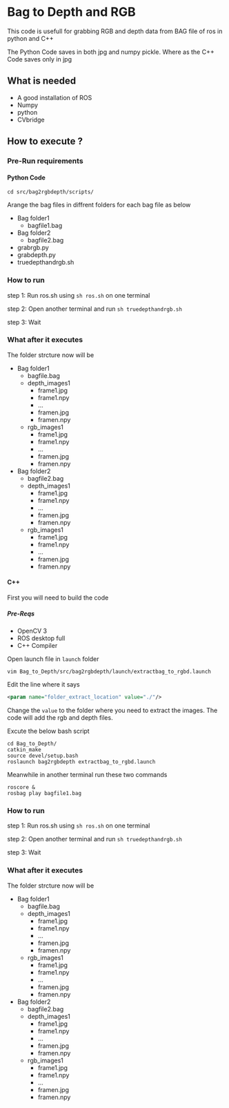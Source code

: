 # Bag to Depth and RGB
This code is usefull for grabbing RGB and depth data from BAG file of ros in python and C++

The Python Code saves in both jpg and numpy pickle. Where as the C++ Code saves only in jpg

## What is needed
- A good installation of ROS
- Numpy 
- python 
- CVbridge

## How to execute ?
### Pre-Run requirements
#### Python Code
``` shell
cd src/bag2rgbdepth/scripts/
```
Arange the bag files in diffrent folders for each bag file as below
- Bag folder1
   - bagfile1.bag
- Bag folder2
   - bagfile2.bag
- grabrgb.py
- grabdepth.py
- truedepthandrgb.sh
### How to run
step 1: Run ros.sh using ``` sh ros.sh ``` on one terminal

step 2: Open another terminal and run ``` sh truedepthandrgb.sh ```

step 3: Wait

### What after it executes
The folder strcture now will be 
- Bag folder1
  - bagfile.bag
  - depth_images1
    - frame1.jpg
    - frame1.npy
    - ...
    - framen.jpg
    - framen.npy
  - rgb_images1
    - frame1.jpg
    - frame1.npy
    - ...
    - framen.jpg
    - framen.npy
- Bag folder2
  - bagfile2.bag
  - depth_images1
    - frame1.jpg
    - frame1.npy
    - ...
    - framen.jpg
    - framen.npy
  - rgb_images1
    - frame1.jpg
    - frame1.npy
    - ...
    - framen.jpg
    - framen.npy

#### C++
First you will need to build the code

##### Pre-Reqs
* OpenCV 3
* ROS desktop full
* C++ Compiler

Open launch file in `launch` folder
``` shell
vim Bag_to_Depth/src/bag2rgbdepth/launch/extractbag_to_rgbd.launch
```

Edit the line where it says

``` xml
<param name="folder_extract_location" value="./"/>
```

Change the `value` to the folder where you need to extract the images. The code will add the rgb and depth files.


Excute the below bash script 
``` shell
cd Bag_to_Depth/
catkin_make
source devel/setup.bash
roslaunch bag2rgbdepth extractbag_to_rgbd.launch
```

Meanwhile in another terminal run these two commands
``` shell
roscore &
rosbag play bagfile1.bag
```
### How to run
step 1: Run ros.sh using ``` sh ros.sh ``` on one terminal

step 2: Open another terminal and run ``` sh truedepthandrgb.sh ```

step 3: Wait

### What after it executes
The folder strcture now will be 
- Bag folder1
  - bagfile.bag
  - depth_images1
    - frame1.jpg
    - frame1.npy
    - ...
    - framen.jpg
    - framen.npy
  - rgb_images1
    - frame1.jpg
    - frame1.npy
    - ...
    - framen.jpg
    - framen.npy
- Bag folder2
  - bagfile2.bag
  - depth_images1
    - frame1.jpg
    - frame1.npy
    - ...
    - framen.jpg
    - framen.npy
  - rgb_images1
    - frame1.jpg
    - frame1.npy
    - ...
    - framen.jpg
    - framen.npy


